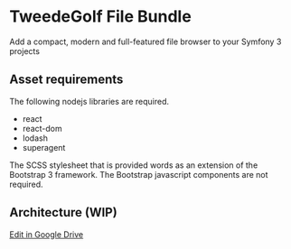 # TweedeGolf File Bundle

Add a compact, modern and full-featured file browser to your Symfony 3 projects

## Asset requirements

The following nodejs libraries are required.

- react
- react-dom
- lodash
- superagent

The SCSS stylesheet that is provided words as an extension of the Bootstrap 3 framework.
The Bootstrap javascript components are not required.

## Architecture (WIP)

[Edit in Google Drive](https://docs.google.com/drawings/d/191uT_e2LmWlZeQWWRQsmIzznixTXfE55AfuddNL6jks/edit)
